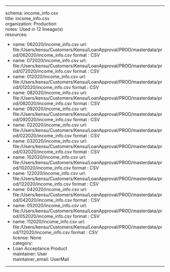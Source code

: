 


---  
schema: income_info.csv  
title: income_info.csv  
organization: Production  
notes: Used in 12 lineage(s)  
resources:  
  - name: 062020/income_info.csv 
    url: file:/Users/kensu/Customers/Kensu/LoanApproval/PROD/masterdata/prod/062020/income_info.csv 
    format : CSV  
  - name: 072020/income_info.csv 
    url: file:/Users/kensu/Customers/Kensu/LoanApproval/PROD/masterdata/prod/072020/income_info.csv 
    format : CSV  
  - name: 012020/income_info.csv 
    url: file:/Users/kensu/Customers/Kensu/LoanApproval/PROD/masterdata/prod/012020/income_info.csv 
    format : CSV  
  - name: 082020/income_info.csv 
    url: file:/Users/kensu/Customers/Kensu/LoanApproval/PROD/masterdata/prod/082020/income_info.csv 
    format : CSV  
  - name: 092020/income_info.csv 
    url: file:/Users/kensu/Customers/Kensu/LoanApproval/PROD/masterdata/prod/092020/income_info.csv 
    format : CSV  
  - name: 022020/income_info.csv 
    url: file:/Users/kensu/Customers/Kensu/LoanApproval/PROD/masterdata/prod/022020/income_info.csv 
    format : CSV  
  - name: 032020/income_info.csv 
    url: file:/Users/kensu/Customers/Kensu/LoanApproval/PROD/masterdata/prod/032020/income_info.csv 
    format : CSV  
  - name: 102020/income_info.csv 
    url: file:/Users/kensu/Customers/Kensu/LoanApproval/PROD/masterdata/prod/102020/income_info.csv 
    format : CSV  
  - name: 122020/income_info.csv 
    url: file:/Users/kensu/Customers/Kensu/LoanApproval/PROD/masterdata/prod/122020/income_info.csv 
    format : CSV  
  - name: 042020/income_info.csv 
    url: file:/Users/kensu/Customers/Kensu/LoanApproval/PROD/masterdata/prod/042020/income_info.csv 
    format : CSV  
  - name: 052020/income_info.csv 
    url: file:/Users/kensu/Customers/Kensu/LoanApproval/PROD/masterdata/prod/052020/income_info.csv 
    format : CSV  
  - name: 112020/income_info.csv 
    url: file:/Users/kensu/Customers/Kensu/LoanApproval/PROD/masterdata/prod/112020/income_info.csv 
    format : CSV  
license: None  
category:
  - Loan Acceptance Product  
maintainer: User  
maintainer_email: UserMail  
---
